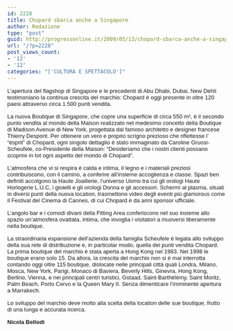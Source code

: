 ```yaml
---
id: 2228
title: Chopard sbarca anche a Singapore
author: Redazione
type: "post"
guid: http://progressonline.it/2009/05/13/chopard-sbarca-anche-a-singapore/
url: "/?p=2228"
post_views_count:
- '12'
- '12'
categories: "['CULTURA E SPETTACOLO']"
---
```


<font face="Tahoma, sans-serif"><font size="2"><span>L’apertura del flagshop di Singapore e le precedenti di Abu Dhabi, Dubai, New Dehli testimoniano la continua crescita del marchio: Chopard è oggi presente in oltre 120 paesi attraverso circa 1.500 punti vendita. </span></font></font>

<font face="Tahoma, sans-serif"><font size="2"><span>La nuova Boutique di Singapore, che copre una superficie di circa 550 m², è il secondo punto vendita al mondo della Maison realizzato nel medesimo concetto della Boutique di Madison Avenue di New York, progettata dal famoso architetto e designer francese Thierry Despont. Per ottenere un vero e proprio scrigno prezioso che riflettesse l’ “ésprit” di Chopard, ogni singolo dettaglio è stato immaginato da Caroline Gruosi-Scheufele, co-Presidente della Maison: “Desideriamo che i nostri clienti possano scoprire in tot ogni aspetto del mondo di Chopard”.</span></font></font>

<font face="Tahoma, sans-serif"><font size="2"><span>L’atmosfera che vi si respira è </span><span>calda e intima, il legno e i materiali preziosi contribuiscono, con il camino, a conferire all’insieme accoglienza e classe. Spazi ben definiti accolgono la Haute Joaillerie, l’universo Uomo tra cui gli orologi Haute Horlogerie L.U.C, i gioielli e gli orologi Donna e gli accessori. Schermi al plasma, situati in diversi punti della nuova location, trasmettono video degli eventi più glamorous come il Festival del Cinema di Cannes, di cui Chopard è da anni sponsor ufficiale. </span></font></font>

<font face="Tahoma, sans-serif"><font size="2"><span>L’angolo</span><span> bar e i comodi divani della Fitting Area conferiscono nel suo insieme allo spazio un’atmosfera ovattata, intima, che invoglia i visitatori a muoversi liberamente nella boutique.</span></font></font>

<font face="Tahoma, sans-serif"><font size="2"><span>La straordinaria</span><span> espansione dell’azienda della famiglia Scheufele è legata allo sviluppo della sua rete di distribuzione e, in particolar modo, quella dei punti vendita Chopard. La prima boutique del marchio è stata aperta a Hong Kong nel 1983. Nel 1998 le boutique erano solo 15. Da allora, la crescita del marchio non si è mai interrotta contando oggi oltre 115 boutique, dislocate nelle principali città quali Londra, Milano, Mosca, New York, Parigi, Monaco di Baviera, Beverly Hills, Ginevra, Hong Kong, Berlino, Vienna, e nei principali centri turistici, Gstaad, Saint-Barthélémy, Saint Moritz, Palm Beach, Porto Cervo e la Queen Mary II. Senza dimenticare l’imminente apertura a Marrakech. </span></font></font>

<font face="Tahoma, sans-serif"><font size="2">Lo sviluppo del marchio deve molto alla scelta della location delle sue boutique, frutto di una lunga e accurata ricerca.</font></font>

<font face="Tahoma, sans-serif"><font size="2">**Nicola Bellodi**</font></font>